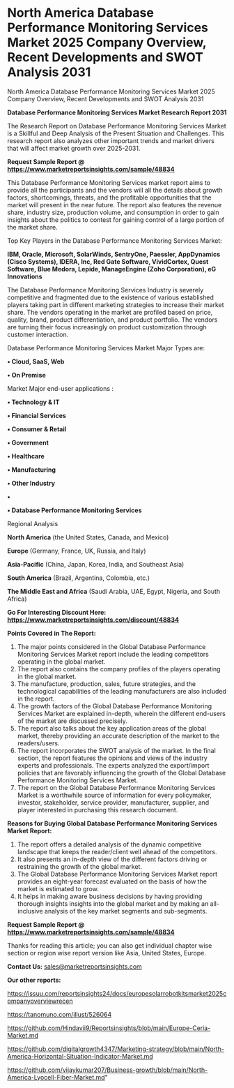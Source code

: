 # North America Database Performance Monitoring Services Market 2025 Company Overview, Recent Developments and SWOT Analysis 2031
North America Database Performance Monitoring Services Market 2025 Company Overview, Recent Developments and SWOT Analysis 2031

<strong>Database Performance Monitoring Services Market Research Report 2031</strong>

The Research Report on Database Performance Monitoring Services Market is a Skillful and Deep Analysis of the Present Situation and Challenges. This research report also analyzes other important trends and market drivers that will affect market growth over 2025-2031.

<strong>Request Sample Report @ <a href=https://www.marketreportsinsights.com/sample/48834>https://www.marketreportsinsights.com/sample/48834</a></strong>

This Database Performance Monitoring Services market report aims to provide all the participants and the vendors will all the details about growth factors, shortcomings, threats, and the profitable opportunities that the market will present in the near future. The report also features the revenue share, industry size, production volume, and consumption in order to gain insights about the politics to contest for gaining control of a large portion of the market share.

Top Key Players in the Database Performance Monitoring Services Market:

<strong>IBM, Oracle, Microsoft, SolarWinds, SentryOne, Paessler, AppDynamics (Cisco Systems), IDERA, Inc, Red Gate Software, VividCortex, Quest Software, Blue Medora, Lepide, ManageEngine (Zoho Corporation), eG Innovations</strong>

The Database Performance Monitoring Services Industry is severely competitive and fragmented due to the existence of various established players taking part in different marketing strategies to increase their market share. The vendors operating in the market are profiled based on price, quality, brand, product differentiation, and product portfolio. The vendors are turning their focus increasingly on product customization through customer interaction.

Database Performance Monitoring Services Market Major Types are:

<strong>•  Cloud, SaaS, Web

•  On Premise</strong>

Market Major end-user applications :

<strong>•  Technology & IT

•  Financial Services

•  Consumer & Retail

•  Government

•  Healthcare

•  Manufacturing

•  Other Industry

•  

•  Database Performance Monitoring Services</strong>

Regional Analysis

</u><strong><b>North America</b></strong> (the United States, Canada, and Mexico)

<strong><b>Europe </b></strong>(Germany, France, UK, Russia, and Italy)

<strong><b>Asia-Pacific</b></strong> (China, Japan, Korea, India, and Southeast Asia)

<strong><b>South America</b></strong> (Brazil, Argentina, Colombia, etc.)

<strong><b>The Middle East and Africa</b></strong> (Saudi Arabia, UAE, Egypt, Nigeria, and South Africa)

<strong>Go For Interesting Discount Here: <a href=https://www.marketreportsinsights.com/discount/48834>https://www.marketreportsinsights.com/discount/48834</a></strong>

<strong>Points Covered in The Report:</strong>
<ol>
  <li>The major points considered in the Global Database Performance Monitoring Services Market report include the leading competitors operating in the global market.</li>
  <li>The report also contains the company profiles of the players operating in the global market.</li>
  <li>The manufacture, production, sales, future strategies, and the technological capabilities of the leading manufacturers are also included in the report.</li>
  <li>The growth factors of the Global Database Performance Monitoring Services Market are explained in-depth, wherein the different end-users of the market are discussed precisely.</li>
  <li>The report also talks about the key application areas of the global market, thereby providing an accurate description of the market to the readers/users.</li>
  <li>The report incorporates the SWOT analysis of the market. In the final section, the report features the opinions and views of the industry experts and professionals. The experts analyzed the export/import policies that are favorably influencing the growth of the Global Database Performance Monitoring Services Market.</li>
  <li>The report on the Global Database Performance Monitoring Services Market is a worthwhile source of information for every policymaker, investor, stakeholder, service provider, manufacturer, supplier, and player interested in purchasing this research document.</li>
</ol>
<strong>Reasons for Buying Global Database Performance Monitoring Services Market Report:</strong>

<ol>
  <li>The report offers a detailed analysis of the dynamic competitive landscape that keeps the reader/client well ahead of the competitors.</li>
  <li>It also presents an in-depth view of the different factors driving or restraining the growth of the global market.</li>
  <li>The Global Database Performance Monitoring Services Market report provides an eight-year forecast evaluated on the basis of how the market is estimated to grow.</li>
  <li>It helps in making aware business decisions by having providing thorough insights insights into the global market and by making an all-inclusive analysis of the key market segments and sub-segments.</li>
</ol>
<strong>Request Sample Report @ <a href=https://www.marketreportsinsights.com/sample/48834>https://www.marketreportsinsights.com/sample/48834</a></strong>


Thanks for reading this article; you can also get individual chapter wise section or region wise report version like Asia, United States, Europe.

<strong>Contact Us:</strong>
sales@marketreportsinsights.com

<strong>Our other reports:</strong>

<a href=https://issuu.com/reportsinsights24/docs/europesolarrobotkitsmarket2025companyoverviewrecen>https://issuu.com/reportsinsights24/docs/europesolarrobotkitsmarket2025companyoverviewrecen</a>

<a href=https://tanomuno.com/illust/526064>https://tanomuno.com/illust/526064</a>

<a href=https://github.com/Hindavii9/Reportsinsights/blob/main/Europe-Ceria-Market.md>https://github.com/Hindavii9/Reportsinsights/blob/main/Europe-Ceria-Market.md</a>

<a href=https://github.com/digitalgrowth4347/Marketing-strategy/blob/main/North-America-Horizontal-Situation-Indicator-Market.md>https://github.com/digitalgrowth4347/Marketing-strategy/blob/main/North-America-Horizontal-Situation-Indicator-Market.md</a>

<a href=https://github.com/vijaykumar207/Business-growth/blob/main/North-America-Lyocell-Fiber-Market.md>https://github.com/vijaykumar207/Business-growth/blob/main/North-America-Lyocell-Fiber-Market.md</a>"
